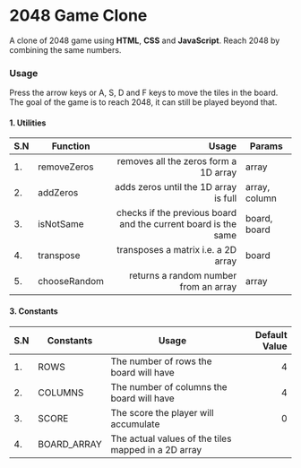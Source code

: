 # 2048 Game Clone

A clone of 2048 game using **HTML**, **CSS** and **JavaScript**. Reach 2048 by combining the same numbers.

### Usage

Press the arrow keys or A, S, D and F keys to move the tiles in the board. The goal of the game is to reach 2048, it can still be played beyond that.

#### 1. Utilities

| S.N | Function     |                                                          Usage | Params        |
| --- | ------------ | -------------------------------------------------------------: | ------------- |
| 1.  | removeZeros  |                          removes all the zeros form a 1D array | array         |
| 2.  | addZeros     |                          adds zeros until the 1D array is full | array, column |
| 3.  | isNotSame    | checks if the previous board and the current board is the same | board, board  |
| 4.  | transpose    |                            transposes a matrix i.e. a 2D array | board         |
| 5.  | chooseRandom |                          returns a random number from an array | array         |

#### 3. Constants

| S.N | Constants   | Usage                                               | Default Value |
| --- | ----------- | --------------------------------------------------- | ------------: |
| 1.  | ROWS        | The number of rows the board will have              |             4 |
| 2.  | COLUMNS     | The number of columns the board will have           |             4 |
| 3.  | SCORE       | The score the player will accumulate                |             0 |
| 4.  | BOARD_ARRAY | The actual values of the tiles mapped in a 2D array |
